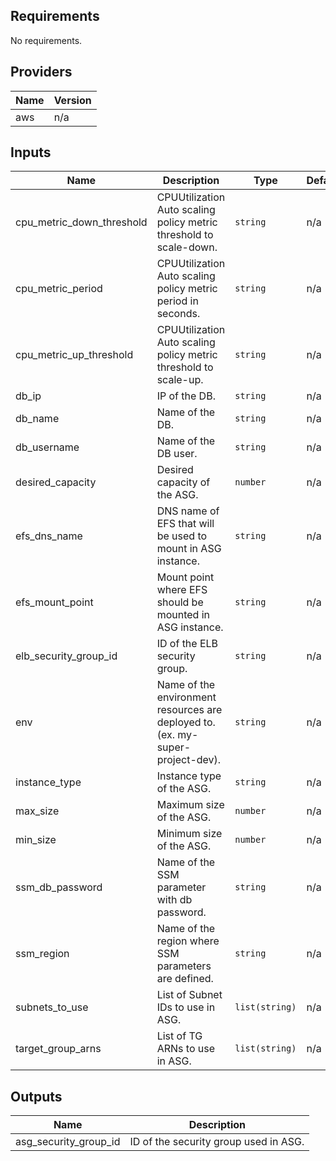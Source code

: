 ## Requirements

No requirements.

## Providers

| Name | Version |
|------|---------|
| aws | n/a |

## Inputs

| Name | Description | Type | Default | Required |
|------|-------------|------|---------|:--------:|
| cpu\_metric\_down\_threshold | CPUUtilization Auto scaling policy metric threshold to scale-down. | `string` | n/a | yes |
| cpu\_metric\_period | CPUUtilization Auto scaling policy metric period in seconds. | `string` | n/a | yes |
| cpu\_metric\_up\_threshold | CPUUtilization Auto scaling policy metric threshold to scale-up. | `string` | n/a | yes |
| db\_ip | IP of the DB. | `string` | n/a | yes |
| db\_name | Name of the DB. | `string` | n/a | yes |
| db\_username | Name of the DB user. | `string` | n/a | yes |
| desired\_capacity | Desired capacity of the ASG. | `number` | n/a | yes |
| efs\_dns\_name | DNS name of EFS that will be used to mount in ASG instance. | `string` | n/a | yes |
| efs\_mount\_point | Mount point where EFS should be mounted in ASG instance. | `string` | n/a | yes |
| elb\_security\_group\_id | ID of the ELB security group. | `string` | n/a | yes |
| env | Name of the environment resources are deployed to. (ex. my-super-project-dev). | `string` | n/a | yes |
| instance\_type | Instance type of the ASG. | `string` | n/a | yes |
| max\_size | Maximum size of the ASG. | `number` | n/a | yes |
| min\_size | Minimum size of the ASG. | `number` | n/a | yes |
| ssm\_db\_password | Name of the SSM parameter with db password. | `string` | n/a | yes |
| ssm\_region | Name of the region where SSM parameters are defined. | `string` | n/a | yes |
| subnets\_to\_use | List of Subnet IDs to use in ASG. | `list(string)` | n/a | yes |
| target\_group\_arns | List of TG ARNs to use in ASG. | `list(string)` | n/a | yes |

## Outputs

| Name | Description |
|------|-------------|
| asg\_security\_group\_id | ID of the security group used in ASG. |

